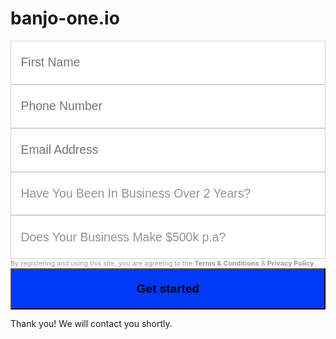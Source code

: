 # banjo-one.io
<!DOCTYPE html>
<html>
<head>
	<title></title>
	<link href="https://cdn.jsdelivr.net/npm/bootstrap@5.1.3/dist/css/bootstrap.min.css" rel="stylesheet" integrity="sha384-1BmE4kWBq78iYhFldvKuhfTAU6auU8tT94WrHftjDbrCEXSU1oBoqyl2QvZ6jIW3" crossorigin="anonymous">
	<style> 
		#get-started .form-control, #get-started .form-select {
    border-radius: 0;
    color: #30003C;
    font-size: calc(0.7em + 1vw);
    padding: 1em 0.8em;
}
.form-control {
    display: block;
    width: 100%;
    padding: 0.375rem 0.75rem;
    font-size: 1rem;
    font-weight: 400;
    line-height: 1.5;
    color: #212529;
    background-color: #fff;
    background-clip: padding-box;
    border: 1px solid #ced4da;
    -webkit-appearance: none;
    -moz-appearance: none;
    appearance: none;
    border-radius: 0.25rem;
    transition: border-color .15s ease-in-out,box-shadow .15s ease-in-out;
}
#get-started .form-select {
    color: #939393;
}
#get-started .form-control, #get-started .form-select {
    border-radius: 0;
    color: #939393;
    font-size: calc(0.7em + 1vw);
    padding: 1em 0.8em;
}
.form-select {
    display: block;
    width: 100%;
    padding: 0.375rem 2.25rem 0.375rem 0.75rem;
    -moz-padding-start: calc(0.75rem - 3px);
    font-size: 1rem;
    font-weight: 400;
    line-height: 1.5;
    color: #212529;
    background-color: #fff;
   /* background-image: url(data:image/svg+xml,%3csvg xmlns='http://www.w3.org/2000/svg' viewBox='0 0 16 16'%3e%3cpath fill='none' stroke='%23343a40' stroke-linecap='round' stroke-linejoin='round' stroke-width='2' d='M2 5l6 6 6-6'/%3e%3c/svg%3e);*/
    background-repeat: no-repeat;
    background-position: right 0.75rem center;
    background-size: 16px 12px;
    border: 1px solid #ced4da;
    border-radius: 0.25rem;
    transition: border-color .15s ease-in-out,box-shadow .15s ease-in-out;
    -webkit-appearance: none;
    -moz-appearance: none;
    appearance: none;
}
#get-started .tiny-disc {
    color: #9C9C9C;
    text-decoration: none;
}
small {
    font-size: 0.775em;
    line-height: 1.4;
    color: #0E0E0E;
}
#get-started .tiny-disc a {
    color: #9C9C9C;
    font-weight: 700;
    text-decoration: none;
}
#get-started .mainBtn {
    max-width: 100%;
    width: 100%;
}
.mainBtn {
    background: #0039F6;
    padding: 20px 15px;
    font-weight: 800;
    max-width: 588px;
    font-weight: 700;
    font-size: calc(0.88em + 0.7vw);
}
	</style>
</head>
<body>
	<section id="get-started">
		<div class="container">
	<div class="row justify-content-center">
					<div class="col-12 col-md-6">
						<form action="http://www2.banjoloans.com/l/965093/2022-04-16/2711d" method="post" class="">
							<div class="row mb-3">
								<div class="col-12">
									<input type="text" name="first_name" class="form-control" placeholder="First Name">
								</div>
							</div>
							<div class="row mb-3">
								<div class="col-12">
									<input type="phone" name="phone" class="form-control" placeholder="Phone Number">
								</div>
							</div>
							<div class="row mb-3">
								<div class="col-12">
									<input type="email" name="email" class="form-control" placeholder="Email Address">
								</div>
							</div>
							<div class="row mb-3">
								<div class="col-12">
									<select class="form-select" id="business_age" name="business_age">
										<option selected="" disabled="">Have You Been In Business Over 2 Years?</option>
										<option value="YES">Yes</option>
										<option value="NO">No</option>
										<option value="UNSURE">Unsure</option>
									</select>
								</div>
							</div>
							<div class="row mb-3">
								<div class="col-12">
									<select class="form-select" id="business_revenue" name="business_revenue">
										<option selected="" disabled="">Does Your Business Make $500k p.a?</option>
										<option value="YES">Yes</option>
										<option value="NO">No</option>
										<option value="UNSURE">Unsure</option>
									</select>
								</div>
							</div>
							<small class="tiny-disc">By registering and using this site, you are agreeing to the <a href="javascript:;">Terms &amp; Conditions</a> &amp; <a href="javascript:;">Privacy Policy</a>.</small>
							<button type="submit" class="btn d-block mx-auto my-2 my-md-4 mainBtn rounded-pill text-white align-items-center justify-content-center" id="calculate">Get started</button>
							<img src="img/norton.jpg" class="img-fluid mx-auto d-block" alt="">
								<!-- on submit remove the form and display a thank you message -->
							<div class="form-group d-none success-msg mb-5">
								<p class="text-center">Thank you! We will contact you shortly.</p>
							</div>
						</form>
					</div>
				</div>
			</div>
				</section>
</body>
</html>
